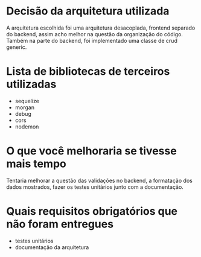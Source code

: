 # Decisão da arquitetura utilizada
A arquitetura escolhida foi uma arquitetura desacoplada, frontend separado do backend, 
assim acho melhor na questão da organização do código. Também na parte do backend, 
foi implementado uma classe de crud generic.
# Lista de bibliotecas de terceiros utilizadas
  - sequelize
  - morgan
  - debug
  - cors
  - nodemon
# O que você melhoraria se tivesse mais tempo
  Tentaria melhorar a questão das validações no backend, a formatação dos dados mostrados,
  fazer os testes unitários junto com a documentação. 

# Quais requisitos obrigatórios que não foram entregues
  - testes unitários
  - documentação da arquitetura